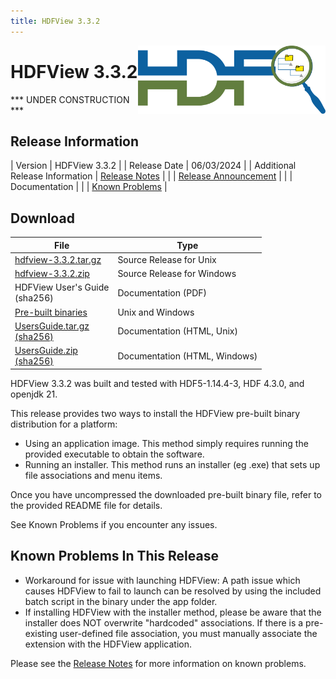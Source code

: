 ```yaml
---
title: HDFView 3.3.2
---
```


<img alt="HDFView Logo" align=right width=300 src="/assets/img/hdfview.png">

# HDFView 3.3.2

\*\*\* UNDER CONSTRUCTION \*\*\*

## Release Information

| Version | HDFView 3.3.2 |
| Release Date | 06/03/2024 |
| Additional Release Information | [Release Notes](https://github.com/HDFGroup/hdfview/blob/v3.3.2/docs/RELEASE.txt) |
| | [Release Announcement](https://www.hdfgroup.org/2023/08/release-of-hdfview-3-3-2-newsletter-nnn/) | 
| | Documentation | 
| | [Known Problems](#known-problems-in-this-release) |

## Download

| File | Type |
| ---- | ---- |
| [hdfview-3.3.2.tar.gz](https://github.com/HDFGroup/hdf5/releases/download/hdfview/hdfview-3.3.2.tar.gz) <br> | Source Release for Unix |
| [hdfview-3.3.2.zip](https://github.com/HDFGroup/hdf5/releases/download/hdfview/hdfview-3.3.2.zip) <br> |  Source Release for Windows |
| HDFView User's Guide <br> (sha256) | Documentation (PDF) | | 
| [Pre-built binaries](https://support.hdfgroup.org/ftp/HDF5/releases/HDF-JAVA/hdfview-3.3.2/bin/) | Unix and Windows | All pre-built HDFView binary distributions provided
| [UsersGuide.tar.gz](https://hdf-wordpress-1.s3.amazonaws.com/wp-content/uploads/manual/HDFView/3.3.1/docs/UsersGuide.tar.gz) <br> [(sha256)](https://hdf-wordpress-1.s3.amazonaws.com/wp-content/uploads/manual/HDFView/3.3.1/docs/UsersGuide.tar.gz.sha256) | Documentation (HTML, Unix) | | 
| [UsersGuide.zip](https://hdf-wordpress-1.s3.amazonaws.com/wp-content/uploads/manual/HDFView/3.3.1/docs/UsersGuide.zip) <br> [(sha256)](https://hdf-wordpress-1.s3.amazonaws.com/wp-content/uploads/manual/HDFView/3.3.1/docs/UsersGuide.zip.sha256) | Documentation (HTML, Windows) | | |

HDFView 3.3.2 was built and tested with HDF5-1.14.4-3, HDF 4.3.0, and openjdk 21. 

This release provides two ways to install the HDFView pre-built binary distribution for a platform:
* Using an application image. This method simply requires running the provided executable to obtain the software.
* Running an installer. This method runs an installer (eg .exe) that sets up file associations and menu items.

Once you have uncompressed the downloaded pre-built binary file, refer to the provided README file for details.

See Known Problems if you encounter any issues.

## Known Problems In This Release

* Workaround for issue with launching HDFView: A path issue which causes HDFView to fail to launch can be resolved by using the included batch script in the binary under the app folder.
* If installing HDFView with the installer method, please be aware that the installer does NOT overwrite "hardcoded" associations.  If there is a pre-existing user-defined file association, you must manually associate the extension with the HDFView application.

Please see the [Release Notes](https://github.com/HDFGroup/hdfview/blob/v3.3.2/docs/RELEASE.txt) for more information on known problems.
